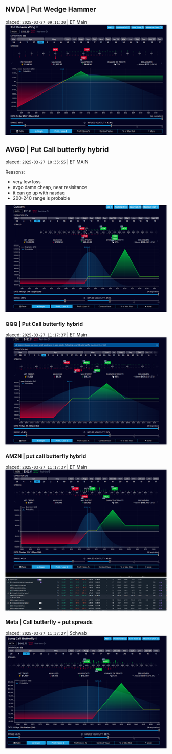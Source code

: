 ## NVDA | Put Wedge Hammer
placed: `2025-03-27 09:11:30` | ET Main
![](./media/2025-03-27-09-10-56.png)

## AVGO | Put Call butterfly hybrid
placed: `2025-03-27 10:35:55` | ET MAIN

Reasons:  
- very low loss
- avgo damn cheap, near resisitance
- it can go up with nasdaq
- 200-240 range is probable

![](./media/2025-03-27-10-36-02.png)

### QQQ | Put Call butterfly hybrid
placed: `2025-03-27 11:17:37` | ET Main
![](./media/2025-03-27-11-17-43.png)

### AMZN | put call butterfly hybrid
placed: `2025-03-27 11:17:37` | ET Main  
![](./media/2025-03-27-11-30-57.png)
![](./media/2025-03-27-11-31-24.png)

### Meta | Call butterfly + put spreads
placed: `2025-03-27 11:37:27` | Schwab
![](media/2025-03-27-11-37-17.png)

